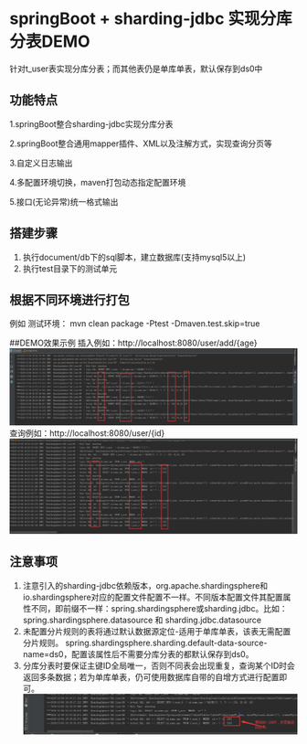 # springBoot + sharding-jdbc 实现分库分表DEMO
针对t_user表实现分库分表；而其他表仍是单库单表，默认保存到ds0中

##  功能特点
1.springBoot整合sharding-jdbc实现分库分表

2.springBoot整合通用mapper插件、XML以及注解方式，实现查询分页等

3.自定义日志输出

4.多配置环境切换，maven打包动态指定配置环境

5.接口(无论异常)统一格式输出

## 搭建步骤
 1. 执行document/db下的sql脚本，建立数据库(支持mysql5以上)
 2. 执行test目录下的测试单元
 
## 根据不同环境进行打包
例如 测试环境：
mvn clean package -Ptest -Dmaven.test.skip=true

##DEMO效果示例
插入例如：http://localhost:8080/user/add/{age}
![insert](./doc/images/insertExample.png)
查询例如：http://localhost:8080/user/{id}
![query](./doc/images/queryExample.png)

## 注意事项
1. 注意引入的sharding-jdbc依赖版本，org.apache.shardingsphere和io.shardingsphere对应的配置文件配置不一样。不同版本配置文件其配置属性不同，即前缀不一样：spring.shardingsphere或sharding.jdbc。比如： spring.shardingsphere.datasource 和 sharding.jdbc.datasource 
2. 未配置分片规则的表将通过默认数据源定位-适用于单库单表，该表无需配置分片规则。
   spring.shardingsphere.sharding.default-data-source-name=ds0，配置该属性后不需要分库分表的都默认保存到ds0。
3. 分库分表时要保证主键ID全局唯一，否则不同表会出现重复，查询某个ID时会返回多条数据；若为单库单表，仍可使用数据库自带的自增方式进行配置即可。
![若不保证全局唯一，会出现重复ID，根据ID查询记录，会查询多个表返回多条记录](./doc/images/repeatID.png)